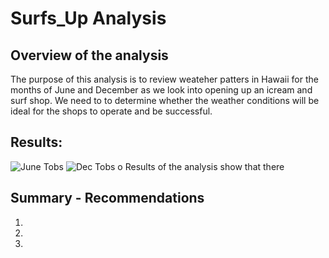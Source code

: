 # Surfs_Up Analysis

## Overview of the analysis
The purpose of this analysis is to review weateher patters in Hawaii for the months of June and December as we look into opening up an icream and surf shop. We need to 
to determine whether the weather conditions will be ideal for the shops to operate and be successful.

## Results: 
![June Tobs](https://user-images.githubusercontent.com/83129180/124373117-4ac9c480-dc55-11eb-98c7-8185b8865efd.PNG)
![Dec Tobs](https://user-images.githubusercontent.com/83129180/124373112-41405c80-dc55-11eb-8d79-f379bdfbec3f.PNG)
o   Results of the analysis show that there 

## Summary - Recommendations
1.	



2.	


3.	
